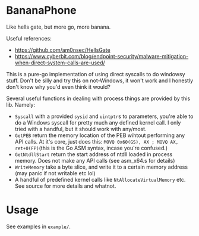 # BananaPhone
Like hells gate, but more go, more banana.

Useful references:
- https://github.com/am0nsec/HellsGate
- https://www.cyberbit.com/blog/endpoint-security/malware-mitigation-when-direct-system-calls-are-used/

This is a pure-go implementation of using direct syscalls to do windowsy stuff. Don't be silly and try this on not-Windows, it won't work and I honestly don't know why you'd even think it would?

Several useful functions in dealing with process things are provided by this lib. Namely:
- `Syscall` with a provided `sysid` and `uintptr`s to parameters, you're able to do a Windows syscall for pretty much any defined kernel call. I only tried with a handful, but it should work with any/most.
- `GetPEB` return the memory location of the PEB wihtout performing any API calls. At it's core, just does this: `MOVQ 0x60(GS), AX ; MOVQ AX, ret+0(FP)`(this is the Go ASM syntax, incase you're confused.)
- `GetNtdllStart` return the start address of ntdll loaded in process memory. Does not make any API calls (see asm_x64.s for details)
- `WriteMemory` take a byte slice, and write it to a certain memory address (may panic if not writable etc lol)
- A handful of predefined kernel calls like `NtAllocateVirtualMemory` etc. See source for more details and whatnot.



# Usage

See examples in `example/`.